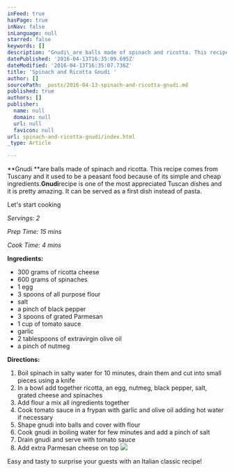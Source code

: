 ```yaml
---
inFeed: true
hasPage: true
inNav: false
inLanguage: null
starred: false
keywords: []
description: "Gnudi\_are balls made of spinach and ricotta. This recipe comes from Tuscany and it used to be a peasant food because of its simple and cheap ingredients.Gnudirecipe is one of the most appreciated Tuscan dishes and it is pretty amazing. It can be served as a first dish instead of pasta."
datePublished: '2016-04-13T16:35:09.695Z'
dateModified: '2016-04-13T16:35:07.736Z'
title: 'Spinach and Ricotta Gnudi '
author: []
sourcePath: _posts/2016-04-13-spinach-and-ricotta-gnudi.md
published: true
authors: []
publisher:
  name: null
  domain: null
  url: null
  favicon: null
url: spinach-and-ricotta-gnudi/index.html
_type: Article

---
```

**Gnudi **are balls made of spinach and ricotta. This recipe comes from Tuscany and it used to be a peasant food because of its simple and cheap ingredients.**Gnudi**recipe is one of the most appreciated Tuscan dishes and it is pretty amazing. It can be served as a first dish instead of pasta.

Let's start cooking

_Servings: 2_

_Prep Time: 15 mins_

_Cook Time: 4 mins_

**Ingredients:**

* 300 grams of ricotta cheese
* 600 grams of spinaches
* 1 egg
* 3 spoons of all purpose flour
* salt
* a pinch of black pepper
* 3 spoons of grated Parmesan
* 1 cup of tomato sauce
* garlic
* 2 tablespoons of extravirgin olive oil
* a pinch of nutmeg

**Directions:**

1. Boil spinach in salty water for 10 minutes, drain them and cut into small pieces using a knife
2. In a bowl add together ricotta, an egg, nutmeg, black pepper, salt, grated cheese and spinaches
3. Add flour a mix all ingredients together
4. Cook tomato sauce in a frypan with garlic and olive oil adding hot water if necessary
5. Shape gnudi into balls and cover with flour
6. Cook gnudi in boiling water for few minutes and add a pinch of salt
7. Drain gnudi and serve with tomato sauce
8. Add extra Parmesan cheese on top
![](https://the-grid-user-content.s3-us-west-2.amazonaws.com/123fcc6e-ec81-40c0-9526-d6be01cd8d20.jpg)

Easy and tasty to surprise your guests with an Italian classic recipe!